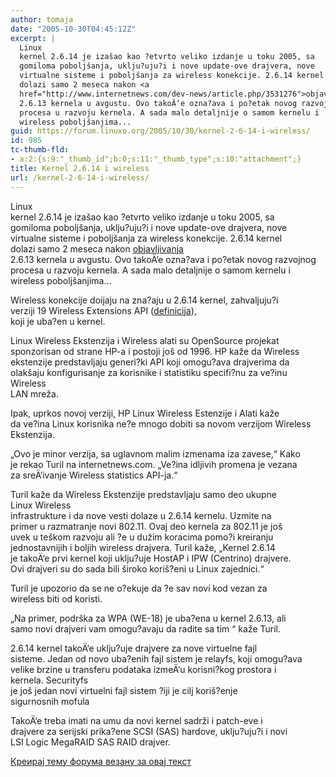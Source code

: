 ```yaml
---
author: tomaja
date: "2005-10-30T04:45:12Z"
excerpt: |
  Linux
  kernel 2.6.14 je izašao kao ?etvrto veliko izdanje u toku 2005, sa
  gomiloma poboljšanja, uklju?uju?i i nove update-ove drajvera, nove
  virtualne sisteme i poboljšanja za wireless konekcije. 2.6.14 kernel
  dolazi samo 2 meseca nakon <a
  href="http://www.internetnews.com/dev-news/article.php/3531276">objavljivanja</a>
  2.6.13 kernela u avgustu. Ovo takoÄ‘e ozna?ava i po?etak novog razvojnog
  procesa u razvoju kernela. A sada malo detaljnije o samom kernelu i
  wireless poboljšanjima...
guid: https://forum.linuxo.org/2005/10/30/kernel-2-6-14-i-wireless/
id: 985
tc-thumb-fld:
- a:2:{s:9:"_thumb_id";b:0;s:11:"_thumb_type";s:10:"attachment";}
title: Kernel 2.6.14 i wireless
url: /kernel-2-6-14-i-wireless/
---
```

Linux  
kernel 2.6.14 je izašao kao ?etvrto veliko izdanje u toku 2005, sa  
gomiloma poboljšanja, uklju?uju?i i nove update-ove drajvera, nove  
virtualne sisteme i poboljšanja za wireless konekcije. 2.6.14 kernel  
dolazi samo 2 meseca nakon [objavljivanja](http://www.internetnews.com/dev-news/article.php/3531276)  
2.6.13 kernela u avgustu. Ovo takoÄ‘e ozna?ava i po?etak novog razvojnog  
procesa u razvoju kernela. A sada malo detaljnije o samom kernelu i  
wireless poboljšanjima&#8230; <!--break-->

Wireless konekcije doijaju na zna?aju u 2.6.14 kernel, zahvaljuju?i  
verziji 19 Wireless Extensions API ([definicija](http://inews.webopedia.com/SHARED/search_action.asp?Term=API&Template_Name=inews.webopedia.com)),  
koji je uba?en u kernel. 

Linux Wireless Ekstenzija i Wireless alati su OpenSource projekat  
sponzorisan od strane HP-a i postoji još od 1996. HP kaže da Wireless  
ekstenzije predstavljaju generi?ki API koji omogu?ava drajverima da  
olakšaju konfigurisanje za korisnike i statistiku specifi?nu za ve?inu  
Wireless  
LAN mreža. 

Ipak, uprkos novoj verziji, HP Linux Wireless Estenzije i Alati kaže  
da ve?ina Linux korisnika ne?e mnogo dobiti sa novom verzijom Wireless  
Ekstenzija. 

&#8222;Ovo je minor verzija, sa uglavnom malim izmenama iza zavese,&#8220; Kako  
je rekao Turil na internetnews.com. &#8222;Ve?ina idljivih promena je vezana  
za sreÄ‘ivanje Wireless statistics API-ja.&#8220; 

Turil kaže da Wireless Ekstenzije predstavljaju samo deo ukupne  
Linux Wireless  
infrastrukture i da nove vesti dolaze u 2.6.14 kernelu. Uzmite na  
primer u razmatranje novi 802.11. Ovaj deo kernela za 802.11 je još  
uvek u teškom razvoju ali ?e u dužim koracima pomo?i kreiranju  
jednostavnijih i boljih wireless drajvera. Turil kaže, &#8222;Kernel 2.6.14  
je takoÄ‘e prvi kernel koji uklju?uje HostAP i IPW (Centrino) drajvere.  
Ovi drajveri su do sada bili široko koriš?eni u Linux zajednici.&#8220; 

Turil je upozorio da se ne o?ekuje da ?e sav novi kod vezan za  
wireless biti od koristi. 

&#8222;Na primer, podrška za WPA (WE-18) je uba?ena u kernel 2.6.13, ali  
samo novi drajveri vam omogu?avaju da radite sa tim &#8220; kaže Turil. 

2.6.14 kernel takoÄ‘e uklju?uje drajvere za nove virtuelne fajl  
sisteme. Jedan od novo uba?enih fajl sistem je relayfs, koji omogu?ava  
velike brzine u transferu podataka izmeÄ‘u korisni?kog prostora i  
kernela. Securityfs  
je još jedan novi virtuelni fajl sistem ?iji je cilj koriš?enje  
sigurnosnih mofula 

TakoÄ‘e treba imati na umu da novi kernel sadrži i patch-eve i  
drajvere za serijski prika?ene SCSI (SAS) hardove, uklju?uju?i i novi  
LSI Logic MegaRAID SAS RAID drajver.

[Креирај тему форума везану за овај текст](https://linuxo.org/nova-tema-na-forumu/?se_pid=985)